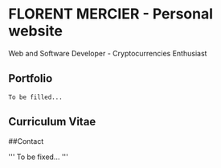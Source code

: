 # FLORENT MERCIER - Personal website

Web and Software Developer - Cryptocurrencies Enthusiast

## Portfolio

```
To be filled...
```

## Curriculum Vitae

##Contact

'''
To be fixed...
'''
